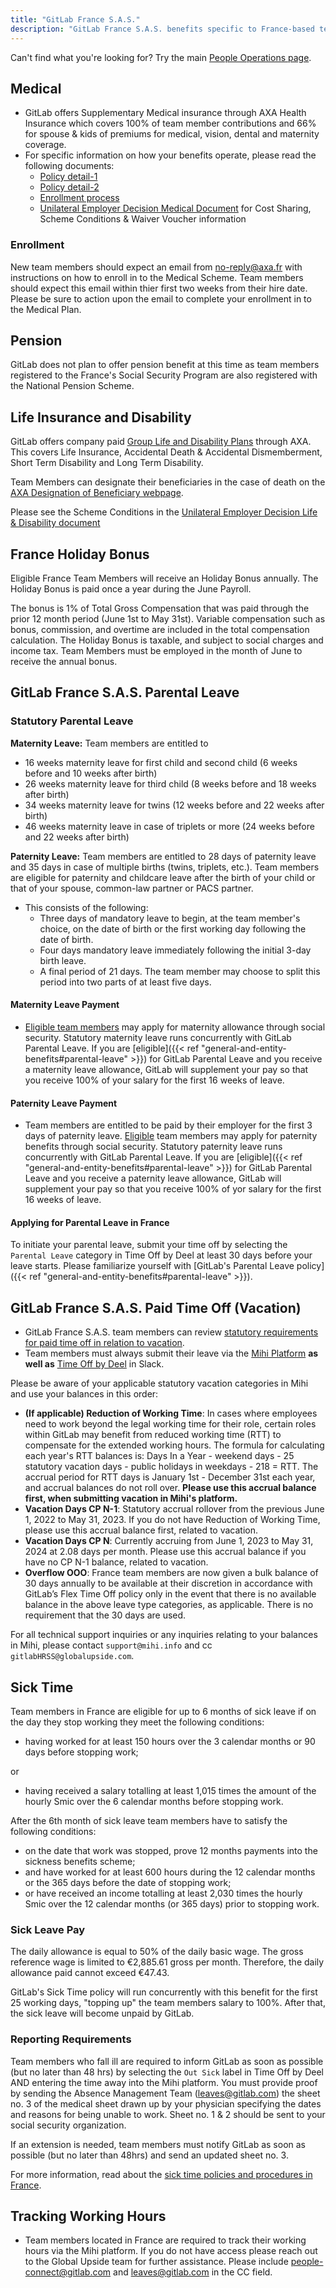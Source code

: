 ```yaml
---
title: "GitLab France S.A.S."
description: "GitLab France S.A.S. benefits specific to France-based team members."
---
```


Can't find what you're looking for? Try the main [People Operations page](/handbook/people-group/).

## Medical

- GitLab offers Supplementary Medical insurance through AXA Health Insurance which covers 100% of team member contributions and 66% for spouse & kids of premiums for medical, vision, dental and maternity coverage.
- For specific information on how your benefits operate, please read the following documents:
  - [Policy detail-1](https://drive.google.com/file/d/1xfkzQXwiITrhJ0HJk9K-eTtSjLEONiNB/view?usp=sharing)
  - [Policy detail-2](https://drive.google.com/file/d/1lKcSkHJKpOaJwVFUgCQDWgOHyFRkSib8/view?usp=sharing)
  - [Enrollment process](https://drive.google.com/file/d/11JmUP7lVhzyqO0QJGfEr4YpYLH7vbMb6/view?usp=sharing)
  - [Unilateral Employer Decision Medical Document](https://drive.google.com/file/d/1qPpQqg9WZsDaF8lxhXIc4tPEt5GbJc8R/view?usp=sharing) for Cost Sharing, Scheme Conditions & Waiver Voucher information

### Enrollment

New team members should expect an email from no-reply@axa.fr with instructions on how to enroll in to the Medical Scheme. Team members should expect this email within thier first two weeks from their hire date. Please be sure to action upon the email to complete your enrollment in to the Medical Plan.

## Pension

GitLab does not plan to offer pension benefit at this time as team members registered to the France's Social Security Program are also registered with the National Pension Scheme.

## Life Insurance and Disability

GitLab offers company paid [Group Life and Disability Plans](https://drive.google.com/file/d/1IiPEBog1hEK2FSuG-w8OIf6_pfo_vFAR/view?usp=sharing) through AXA. This covers Life Insurance, Accidental Death & Accidental Dismemberment, Short Term Disability and Long Term Disability.

Team Members can designate their beneficiaries in the case of death on the [AXA Designation of Beneficiary webpage](https://quijeprotege.fr/).

Please see the Scheme Conditions in the [Unilateral Employer Decision Life & Disability document](https://drive.google.com/file/d/1hL6c5ejtlI8te9uwKbRXBR_wCyc3GoAC/view?usp=sharing)

## France Holiday Bonus

Eligible France Team Members will receive an Holiday Bonus annually. The Holiday Bonus is paid once a year during the June Payroll.

The bonus is 1% of Total Gross Compensation that was paid through the prior 12 month period (June 1st to May 31st). Variable compensation such as bonus, commission, and overtime are included in the total compensation calculation.
The Holiday Bonus is taxable, and subject to social charges and income tax. Team Members must be employed in the month of June to receive the annual bonus.

## GitLab France S.A.S. Parental Leave

### Statutory Parental Leave

**Maternity Leave:** Team members are entitled to

- 16 weeks maternity leave for first child and second child (6 weeks before and 10 weeks after birth)
- 26 weeks maternity leave for third child (8 weeks before and 18 weeks after birth)
- 34 weeks maternity leave for twins (12 weeks before and 22 weeks after birth)
- 46 weeks maternity leave in case of triplets or more (24 weeks before and 22 weeks after birth)

**Paternity Leave:** Team members are entitled to 28 days of paternity leave and 35 days in case of multiple births (twins, triplets, etc.). Team members are eligible for paternity and childcare leave after the birth of your child or that of your spouse, common-law partner or PACS partner.

- This consists of the following:
  - Three days of mandatory leave to begin, at the team member's choice, on the date of birth or the first working day following the date of birth.
  - Four days mandatory leave immediately following the initial 3-day birth leave.
  - A final period of 21 days. The team member may choose to split this period into two parts of at least five days.

#### Maternity Leave Payment

- [Eligible team members](https://www.ameli.fr/assure/remboursements/indemnites-journalieres/conge-maternite-salariee) may apply for maternity allowance through social security. Statutory maternity leave runs concurrently with GitLab Parental Leave. If you are [eligible]({{< ref "general-and-entity-benefits#parental-leave" >}}) for GitLab Parental Leave and you receive a maternity leave allowance, GitLab will supplement your pay so that you receive 100% of your salary for the first 16 weeks of leave.

#### Paternity Leave Payment

- Team members are entitled to be paid by their employer for the first 3 days of paternity leave. [Eligible](https://www.ameli.fr/assure/remboursements/indemnites-journalieres/conge-paternite-accueil-enfant) team members may apply for paternity benefits through social security. Statutory paternity leave runs concurrently with GitLab Parental Leave. If you are [eligible]({{< ref "general-and-entity-benefits#parental-leave" >}}) for GitLab Parental Leave and you receive a paternity leave allowance, GitLab will supplement your pay so that you receive 100% of yor salary for the first 16 weeks of leave.

#### Applying for Parental Leave in France

To initiate your parental leave, submit your time off by selecting the `Parental Leave` category in Time Off by Deel at least 30 days before your leave starts. Please familiarize yourself with [GitLab's Parental Leave policy]({{< ref "general-and-entity-benefits#parental-leave" >}}).

## GitLab France S.A.S. Paid Time Off (Vacation)

- GitLab France S.A.S. team members can review [statutory requirements for paid time off in relation to vacation](/handbook/people-group/paid-time-off/#gitlab-sas-france).
- Team members must always submit their leave via the [Mihi Platform](https://2.mihi.info/Account/Login?ReturnUrl=%2F) **as well as** [Time Off by Deel](/handbook/people-group/paid-time-off/#time-off-by-deel) in Slack.

Please be aware of your applicable statutory vacation categories in Mihi and use your balances in this order:

- **(If applicable) Reduction of Working Time**: In cases where employees need to work beyond the legal working time for their role, certain roles within GitLab may benefit from reduced working time (RTT) to compensate for the extended working hours. The formula for calculating each year's RTT balances is: Days In a Year - weekend days - 25 statutory vacation days - public holidays in weekdays - 218 = RTT. The accrual period for RTT days is January 1st - December 31st each year, and accrual balances do not roll over.  **Please use this accrual balance first, when submitting vacation in Mihi's platform.**
- **Vacation Days CP N-1**: Statutory accrual rollover from the previous June 1, 2022 to May 31, 2023. If you do not have Reduction of Working Time, please use this accrual balance first, related to vacation.
- **Vacation Days CP N**: Currently accruing from June 1, 2023  to May 31, 2024 at 2.08 days per month. Please use this accrual balance if you have no CP N-1 balance, related to vacation.
- **Overflow OOO**: France team members are now given a bulk balance of 30 days annually to be available at their discretion in accordance with GitLab’s Flex Time Off policy only in the event that there is no available balance in the above leave type categories, as applicable. There is no requirement that the 30 days are used.

For all technical support inquiries or any inquiries relating to your balances in Mihi, please contact `support@mihi.info` and cc `gitlabHRSS@globalupside.com`.

## Sick Time

Team members in France are eligible for up to 6 months of sick leave if on the day they stop working they meet the following conditions:

- having worked for at least 150 hours over the 3 calendar months or 90 days before stopping work;

or

- having received a salary totalling at least 1,015 times the amount of the hourly Smic over the 6 calendar months before stopping work.

After the 6th month of sick leave team members have to satisfy the following conditions:

- on the date that work was stopped, prove 12 months payments into the sickness benefits scheme;
- and have worked for at least 600 hours during the 12 calendar months or the 365 days before the date of stopping work;
- or have received an income totalling at least 2,030 times the hourly Smic over the 12 calendar months (or 365 days) prior to stopping work.

### Sick Leave Pay

The daily allowance is equal to 50% of the daily basic wage.  The gross reference wage is limited to €2,885.61 gross per month. Therefore, the daily allowance paid cannot exceed €47.43.

GitLab's Sick Time policy will run concurrently with this benefit for the first 25 working days, "topping up" the team members salary to 100%.  After that, the sick leave will become unpaid by GitLab.

### Reporting Requirements

Team members who fall ill are required to inform GitLab as soon as possible (but no later than 48 hrs) by selecting the `Out Sick` label in Time Off by Deel AND entering the time away into the Mihi platform. You must provide proof by sending the Absence Management Team (leaves@gitlab.com) the sheet no. 3 of the medical sheet drawn up by your physician specifying the dates and reasons for being unable to work. Sheet no. 1 & 2 should be sent to your social security organization.

If an extension is needed, team members must notify GitLab as soon as possible (but no later than 48hrs) and send an updated sheet no. 3.

For more information, read about the [sick time policies and procedures in France](https://ec.europa.eu/social/main.jsp?catId=1110&langId=en&intPageId=4535).

## Tracking Working Hours

- Team members located in France are required to track their working hours via the Mihi platform. If you do not have access please reach out to the Global Upside team for further assistance. Please include people-connect@gitlab.com and leaves@gitlab.com in the CC field.
